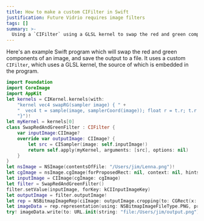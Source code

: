 ```yaml
---
title: How to make a custom CIFilter in Swift
justification: Future Vidrio requires image filters
tags: []
summary: >-
  Using a `CIFilter` using a GLSL kernel to swap the red and green components of an image.
---
```


Here's an example Swift program which will swap the red and green components of an image, and save the output to a file. It uses a custom `CIFilter`, which uses a GLSL kernel, the source of which is embedded in the program.

```swift
import Foundation
import CoreImage
import AppKit
let kernels = CIKernel.kernels(with:
    "kernel vec4 swapRG(sampler image) { " +
    "  vec4 t = sample(image, samplerCoord(image)); float r = t.r; t.r = t.g; t.g = r; return t;" +
    "}")!
let myKernel = kernels[0]
class SwapRedAndGreenFilter : CIFilter {
    var inputImage:CIImage?
    override var outputImage: CIImage? {
        let src = CISampler(image: self.inputImage!)
        return self.apply(myKernel, arguments: [src], options: nil)
    }
}
let nsImage = NSImage(contentsOfFile: "/Users/jim/Lenna.png")!
let cgImage = nsImage.cgImage(forProposedRect: nil, context: nil, hints: [:])!
let inputImage = CIImage(cgImage: cgImage)
let filter = SwapRedAndGreenFilter()
filter.setValue(inputImage, forKey: kCIInputImageKey)
let outputImage = filter.outputImage!
let rep = NSBitmapImageRep(ciImage: outputImage.cropping(to: CGRect(x: 0, y: 0, width: cgImage.width, height: cgImage.height)))
let imageData = rep.representation(using: NSBitmapImageFileType.PNG, properties: [:])!
try! imageData.write(to: URL.init(string: "file:/Users/jim/output.png")!, options: NSData.WritingOptions.atomic)
```
